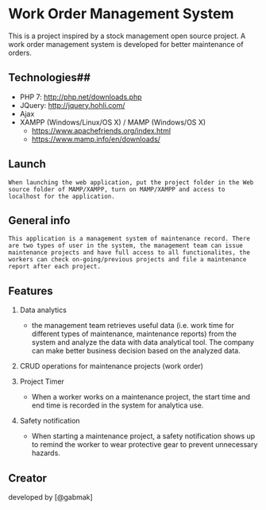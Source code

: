 #   Work Order Management System
This is a project inspired by a stock management open source project. A work order management system is developed for better maintenance of orders.    

##  Technologies##
-   PHP 7: http://php.net/downloads.php
-   JQuery: http://jquery.hohli.com/
-   Ajax
-   XAMPP (Windows/Linux/OS X) / MAMP (Windows/OS X)
    - https://www.apachefriends.org/index.html
    - https://www.mamp.info/en/downloads/

##  Launch
    When launching the web application, put the project folder in the Web source folder of MAMP/XAMPP, turn on MAMP/XAMPP and access to localhost for the application. 

##  General info
    This application is a management system of maintenance record. There are two types of user in the system, the management team can issue maintenance projects and have full access to all functionalites, the workers can check on-going/previous projects and file a maintenance report after each project.  

##  Features
1.  Data analytics
    -   the management team retrieves useful data (i.e. work time for different types of maintenance, maintenance reports) from the system and analyze the data with data analytical tool. The company can make better business decision based on the analyzed data.

2.  CRUD operations for maintenance projects (work order)   

3.  Project Timer
    -   When a worker works on a maintenance project, the start time and end time is recorded in the system for analytica use.      

4.  Safety notification
    -   When starting a maintenance project, a safety notification shows up to remind the worker to wear protective gear to prevent unnecessary hazards. 

##  Creator
developed by [@gabmak]
